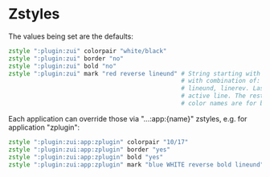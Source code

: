 # Zstyles

The values being set are the defaults:

```zsh
zstyle ":plugin:zui" colorpair "white/black"
zstyle ":plugin:zui" border "no"
zstyle ":plugin:zui" bold "no"
zstyle ":plugin:zui" mark "red reverse lineund" # String starting with one or two color names continued
                                                # with combination of: reverse, underline, blink, bold,
                                                # lineund, linerev. Last two underline, reverse whole
                                                # active line. The rest marks active button. Uppercase
                                                # color names are for background.
```

Each application can override those via "...:app:{name}" zstyles, e.g. for application "zplugin":

```zsh
zstyle ":plugin:zui:app:zplugin" colorpair "10/17"
zstyle ":plugin:zui:app:zplugin" border "yes"
zstyle ":plugin:zui:app:zplugin" bold "yes"
zstyle ":plugin:zui:app:zplugin" mark "blue WHITE reverse bold lineund"
```
